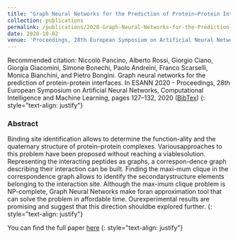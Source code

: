 ```yaml
---
title: "Graph Neural Networks for the Prediction of Protein–Protein Interfaces"
collection: publications
permalink: /publications/2020-Graph-Neural-Networks-for-the-Prediction-of-Protein-Protein-Interfaces
date: 2020-10-02
venue: 'Proceedings, 28th European Symposium on Artificial Neural Networks, Computational Intelligence and Machine Learning'
---
```


Recommended citation: Niccolò Pancino, Alberto Rossi, Giorgio Ciano, Giorgia Giacomini, Simone Bonechi, Paolo Andreini, Franco Scarselli, Monica Bianchini, and Pietro Bongini. Graph neural networks for the prediction of protein-protein interfaces. In ESANN 2020 - Proceedings, 28th European Symposium on Artificial Neural Networks, Computational
Intelligence and Machine Learning, pages 127–132, 2020 ([BibTex](http://clem.diism.unisi.it/~coco_ts/Graph-neural-networks-for-the-prediction-of-protein-protein-interfaces.bib))
{: style="text-align: justify"}

### Abstract
Binding site identification allows to determine the function-ality and the quaternary structure of protein–protein complexes. Variousapproaches to this problem have been proposed without reaching a viablesolution. Representing the interacting peptides as graphs, a correspon-dence graph describing their interaction can be built. Finding the maxi-mum clique in the correspondence graph allows to identify the secondarystructure elements belonging to the interaction site. Although the max-imum clique problem is NP-complete, Graph Neural Networks make foran approximation tool that can solve the problem in affordable time. Ourexperimental results are promising and suggest that this direction shouldbe explored further.
{: style="text-align: justify"}

You can find the full paper [here](https://www.esann.org/sites/default/files/proceedings/2020/ES2020-76.pdf)
{: style="text-align: justify"}
